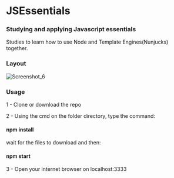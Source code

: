 # JSEssentials

### Studying and applying Javascript essentials

Studies to learn how to use Node and Template Engines(Nunjucks) together.

### Layout

![Screenshot_6](https://user-images.githubusercontent.com/56986114/88410330-a1bfec00-cdac-11ea-83df-e78dbe0a5f63.png)

### Usage

1 - Clone or download the repo

2 - Using the cmd on the folder directory, type the command:
 #### npm install
 wait for the files to download and then:
 #### npm start

3 - Open your internet browser on localhost:3333

